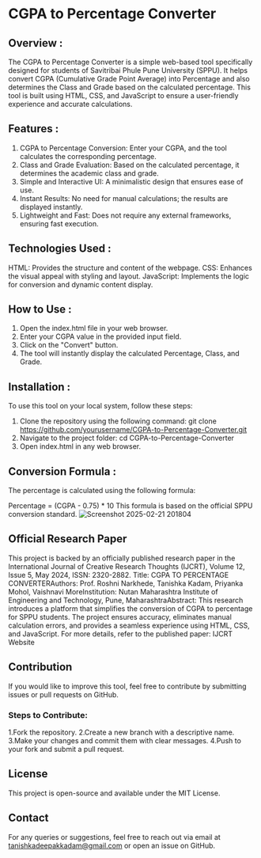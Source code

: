# CGPA to Percentage Converter


## Overview :

The CGPA to Percentage Converter is a simple web-based tool specifically designed for students of Savitribai Phule Pune University (SPPU). It helps convert CGPA (Cumulative Grade Point Average) into Percentage and also determines the Class and Grade based on the calculated percentage.
This tool is built using HTML, CSS, and JavaScript to ensure a user-friendly experience and accurate calculations.


## Features :

1. CGPA to Percentage Conversion: Enter your CGPA, and the tool calculates the corresponding percentage.
2. Class and Grade Evaluation: Based on the calculated percentage, it determines the academic class and grade.
3. Simple and Interactive UI: A minimalistic design that ensures ease of use.
4. Instant Results: No need for manual calculations; the results are displayed instantly.
5. Lightweight and Fast: Does not require any external frameworks, ensuring fast execution.


## Technologies Used :

HTML: Provides the structure and content of the webpage.
CSS: Enhances the visual appeal with styling and layout.
JavaScript: Implements the logic for conversion and dynamic content display.


## How to Use :

1. Open the index.html file in your web browser.
2. Enter your CGPA value in the provided input field.
3. Click on the "Convert" button.
4. The tool will instantly display the calculated Percentage, Class, and Grade.


## Installation :

To use this tool on your local system, follow these steps:
1. Clone the repository using the following command: git clone https://github.com/yourusername/CGPA-to-Percentage-Converter.git
2. Navigate to the project folder: cd CGPA-to-Percentage-Converter
3. Open index.html in any web browser.


## Conversion Formula :

The percentage is calculated using the following formula:

Percentage = (CGPA - 0.75) * 10
This formula is based on the official SPPU conversion standard.
![Screenshot 2025-02-21 201804](https://github.com/user-attachments/assets/b85d180c-3d8f-4b19-bc35-c2ddfaa11302)


## Official Research Paper

This project is backed by an officially published research paper in the International Journal of Creative Research Thoughts (IJCRT), Volume 12, Issue 5, May 2024, ISSN: 2320-2882.
Title: CGPA TO PERCENTAGE CONVERTERAuthors: Prof. Roshni Narkhede, Tanishka Kadam, Priyanka Mohol, Vaishnavi MoreInstitution: Nutan Maharashtra Institute of Engineering and Technology, Pune, MaharashtraAbstract: This research introduces a platform that simplifies the conversion of CGPA to percentage for SPPU students. The project ensures accuracy, eliminates manual calculation errors, and provides a seamless experience using HTML, CSS, and JavaScript.
For more details, refer to the published paper: IJCRT Website


## Contribution

If you would like to improve this tool, feel free to contribute by submitting issues or pull requests on GitHub.
### Steps to Contribute:
1.Fork the repository.
2.Create a new branch with a descriptive name.
3.Make your changes and commit them with clear messages.
4.Push to your fork and submit a pull request.


## License

This project is open-source and available under the MIT License.


## Contact

For any queries or suggestions, feel free to reach out via email at tanishkadeepakkadam@gmail.com or open an issue on GitHub.

